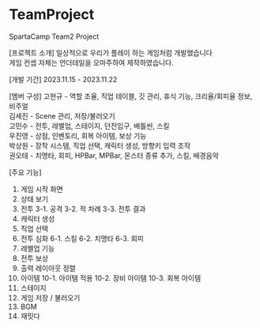 # TeamProject
SpartaCamp Team2 Project

[프로젝트 소개]
일상적으로 우리가 플레이 하는 게임처럼 개발했습니다 <br/>
게임 컨셉 자체는 언더테일을 오마주하여 제작하였습니다.

[개발 기간]
2023.11.15 - 2023.11.22

[멤버 구성]
고현규 - 역할 조율, 직업 테이블, 깃 관리, 휴식 기능, 크리율/회피율 정보, 비주얼 <br/>
김세진 - Scene 관리, 저장/불러오기 <br/>
고민수 - 전투, 레벨업, 스테이지, 던전입구, 배틀씬, 스킬 <br/>
우진영 - 상점, 인벤토리, 회복 아이템, 보상 기능 <br/>
박상원 - 장착 시스템, 직업 선택, 캐릭터 생성, 방향키 입력 조작 <br/>
권오태 - 치명타, 회피, HPBar, MPBar, 몬스터 종류 추가, 스킬, 배경음악 <br/>

[주요 기능]
1. 게임 시작 화면
2. 상태 보기
3. 전투
   3-1. 공격
   3-2. 적 차례
   3-3. 전투 결과
4. 캐릭터 생성
5. 직업 선택
6. 전투 심화
   6-1. 스킬
   6-2. 치명타
   6-3. 회피
7. 레벨업 기능
8. 전투 보상
9. 출력 레이아웃 정렬
10. 아이템
   10-1. 아이템 적용
   10-2. 장비 아이템
   10-3. 회복 아이템
11. 스테이지
12. 게임 저장 / 불러오기
13. BGM
14. 재밋다
